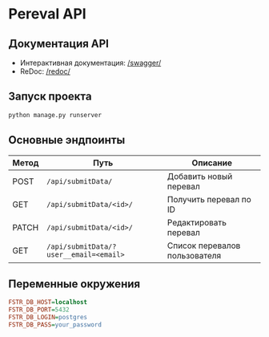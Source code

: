 # Pereval API

## Документация API
- Интерактивная документация: [/swagger/](http://127.0.0.1:8000/swagger/)
- ReDoc: [/redoc/](http://127.0.0.1:8000/redoc/)

## Запуск проекта
```bash
python manage.py runserver
```

## Основные эндпоинты
| Метод | Путь | Описание |
|-------|------|----------|
| POST | `/api/submitData/` | Добавить новый перевал |
| GET | `/api/submitData/<id>/` | Получить перевал по ID |
| PATCH | `/api/submitData/<id>/` | Редактировать перевал |
| GET | `/api/submitData/?user__email=<email>` | Список перевалов пользователя |

## Переменные окружения
```ini
FSTR_DB_HOST=localhost
FSTR_DB_PORT=5432
FSTR_DB_LOGIN=postgres
FSTR_DB_PASS=your_password
```